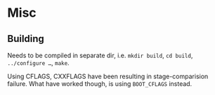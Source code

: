 # Misc

## Building

Needs to be compiled in separate dir, i.e. `mkdir build`, `cd build`, `../configure …`, `make`.

Using CFLAGS, CXXFLAGS have been resulting in stage-comparision failure. What have worked though, is using `BOOT_CFLAGS` instead.
